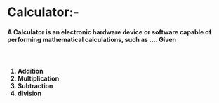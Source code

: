 # Calculator:- 

<h4>A Calculator is an electronic hardware device or software capable of performing mathematical calculations, such as .... Given</h4>
<br>

<h4>
  
<ol>
  <li>Addition</li>
  <li>Multiplication</li>
  <li>Subtraction</li>
  <li>division</li>
 
</ol>

</h4>

